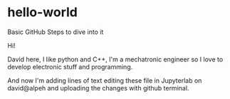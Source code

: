 # hello-world
Basic GitHub Steps to dive into it 

Hi!

David here, I like python and C++, I'm a mechatronic engineer so I love to develop electronic stuff and programming. 

And now I'm adding lines of text editing these file in Jupyterlab on david@alpeh and uploading the changes with github terminal. 